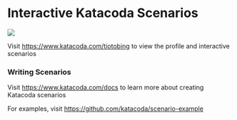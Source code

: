 # Interactive Katacoda Scenarios

[![](http://shields.katacoda.com/katacoda/tiotobing/count.svg)](https://www.katacoda.com/tiotobing "Get your profile on Katacoda.com")

Visit https://www.katacoda.com/tiotobing to view the profile and interactive scenarios

### Writing Scenarios
Visit https://www.katacoda.com/docs to learn more about creating Katacoda scenarios

For examples, visit https://github.com/katacoda/scenario-example
